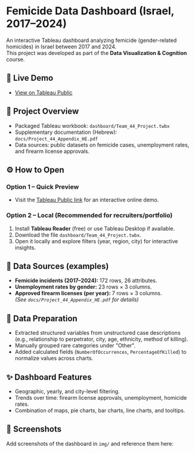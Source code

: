 # Femicide Data Dashboard (Israel, 2017–2024)

An interactive Tableau dashboard analyzing femicide (gender-related homicides) in Israel between 2017 and 2024.  
This project was developed as part of the **Data Visualization & Cognition** course.

## 🔗 Live Demo
- [View on Tableau Public](https://public.tableau.com/views/Team44Project/Dashboard1?:language=en-US&publish=yes&:sid=&:redirect=auth&:display_count=n&:origin=viz_share_link)

## 🧭 Project Overview
- Packaged Tableau workbook: `dashboard/Team_44_Project.twbx`
- Supplementary documentation (Hebrew): `docs/Project_44_Appendix_HE.pdf`
- Data sources: public datasets on femicide cases, unemployment rates, and firearm license approvals.

## ⚙️ How to Open
### Option 1 – Quick Preview
- Visit the [Tableau Public link](https://public.tableau.com/views/Team44Project/Dashboard1?:language=en-US&publish=yes&:sid=&:redirect=auth&:display_count=n&:origin=viz_share_link) for an interactive online demo.

### Option 2 – Local (Recommended for recruiters/portfolio)
1. Install **Tableau Reader** (free) or use Tableau Desktop if available.
2. Download the file `dashboard/Team_44_Project.twbx`.
3. Open it locally and explore filters (year, region, city) for interactive insights.

## 🧾 Data Sources (examples)
- **Femicide incidents (2017–2024):** 172 rows, 26 attributes.  
- **Unemployment rates by gender:** 23 rows × 3 columns.  
- **Approved firearm licenses (per year):** 7 rows × 3 columns.  
*(See `docs/Project_44_Appendix_HE.pdf` for details)*

## 🧪 Data Preparation
- Extracted structured variables from unstructured case descriptions (e.g., relationship to perpetrator, city, age, ethnicity, method of killing).
- Manually grouped rare categories under "Other".
- Added calculated fields (`NumberOfOccurrences`, `PercentageOfKilled`) to normalize values across charts.

## ✨ Dashboard Features
- Geographic, yearly, and city-level filtering.
- Trends over time: firearm license approvals, unemployment, homicide rates.
- Combination of maps, pie charts, bar charts, line charts, and tooltips.

## 📸 Screenshots
Add screenshots of the dashboard in `img/` and reference them here:
